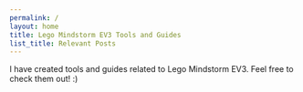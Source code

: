 ```yaml
---
permalink: /
layout: home
title: Lego Mindstorm EV3 Tools and Guides
list_title: Relevant Posts
---
```


I have created tools and guides related to Lego Mindstorm EV3. Feel free to check them out! :)